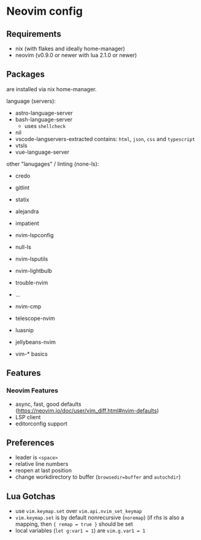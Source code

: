 # Neovim config

## Requirements

- nix (with flakes and ideally home-manager)
- neovim (v0.9.0 or newer with lua 2.1.0 or newer)

## Packages

are installed via nix home-manager.

language (servers):
- astro-language-server
- bash-language-server
    - uses `shellcheck`
- nil
- vscode-langservers-extracted
    contains: `html`, `json`, `css` and `typescript`
- vtsls
- vue-language-server

other "lanugages" / linting (none-ls):
- credo
- gitlint
- statix
- alejandra

- impatient
- nvim-lspconfig
- null-ls
- nvim-lsputils
- nvim-lightbulb
- trouble-nvim
- ...
- nvim-cmp
- telescope-nvim
- luasnip
- jellybeans-nvim
- vim-* basics


## Features

### Neovim Features

- async, fast, good defaults
  (https://neovim.io/doc/user/vim_diff.html#nvim-defaults)
- LSP client
- editorconfig support


## Preferences

- leader is `<space>`
- relative line numbers
- reopen at last position
- change workdirectory to buffer (`browsedir=buffer` and `autochdir`)

## Lua Gotchas

- use `vim.keymap.set` over `vim.api.nvim_set_keymap`
- `vim.keymap.set` is by default nonrecursive (`noremap`) (if _rhs_ is also a
  mapping, then `{ remap = true }` should be set
- local variables (`let g:var1 = 1`) are `vim.g.var1 = 1`
